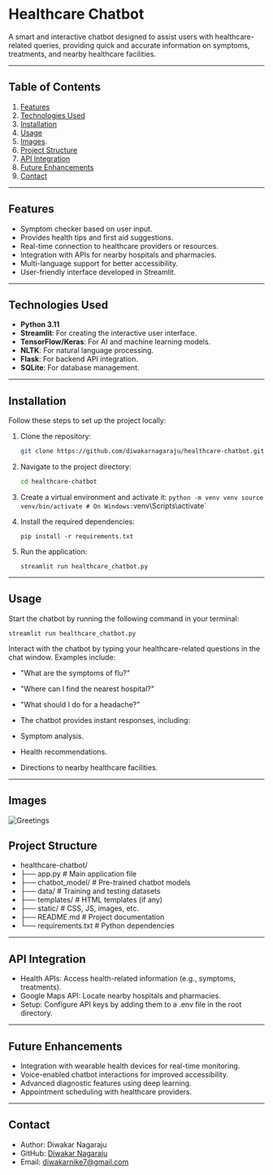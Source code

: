# Healthcare Chatbot

A smart and interactive chatbot designed to assist users with healthcare-related queries, providing quick and accurate information on symptoms, treatments, and nearby healthcare facilities.

---

## Table of Contents
1. [Features](#features)
2. [Technologies Used](#technologies-used)
3. [Installation](#installation)
4. [Usage](#usage)
5. [Images](#images).
6. [Project Structure](#project-structure)
7. [API Integration](#api-integration)
8. [Future Enhancements](#future-enhancements)
9. [Contact](#contact)

---

## Features

- Symptom checker based on user input.
- Provides health tips and first aid suggestions.
- Real-time connection to healthcare providers or resources.
- Integration with APIs for nearby hospitals and pharmacies.
- Multi-language support for better accessibility.
- User-friendly interface developed in Streamlit.

---

## Technologies Used

- **Python 3.11**
- **Streamlit**: For creating the interactive user interface.
- **TensorFlow/Keras**: For AI and machine learning models.
- **NLTK**: For natural language processing.
- **Flask**: For backend API integration.
- **SQLite**: For database management.

---

## Installation

Follow these steps to set up the project locally:

1. Clone the repository:
   ```bash
   git clone https://github.com/diwakarnagaraju/healthcare-chatbot.git
2. Navigate to the project directory:
   ```bash
   cd healthcare-chatbot
3. Create a virtual environment and activate it:
   `
  python -m venv venv
source venv/bin/activate # On Windows: `venv\Scripts\activate`

4. Install the required dependencies:
   ```
   pip install -r requirements.txt

5. Run the application:
   ```
   streamlit run healthcare_chatbot.py
---

## Usage

Start the chatbot by running the following command in your terminal:
   ```
   streamlit run healthcare_chatbot.py
   ```

Interact with the chatbot by typing your healthcare-related questions in the chat window. Examples include:

- "What are the symptoms of flu?"
- "Where can I find the nearest hospital?"
- "What should I do for a headache?"
- The chatbot provides instant responses, including:

- Symptom analysis.
- Health recommendations.
- Directions to nearby healthcare facilities.

---

## Images

![Greetings](https://github.com/diwakarnagaraju/Healthcare-chatbot/blob/680716ade6620b90ae9acd8b00cb4602a82f5bce/greetings.png "Greetings")



## Project Structure

- healthcare-chatbot/
- ├── app.py                # Main application file
- ├── chatbot_model/        # Pre-trained chatbot models
- ├── data/                 # Training and testing datasets
- ├── templates/            # HTML templates (if any)
- ├── static/               # CSS, JS, images, etc.
- ├── README.md             # Project documentation
- └── requirements.txt      # Python dependencies

---

## API Integration

- Health APIs: Access health-related information (e.g., symptoms, treatments).
- Google Maps API: Locate nearby hospitals and pharmacies.
- Setup: Configure API keys by adding them to a .env file in the root directory.

---

## Future Enhancements

- Integration with wearable health devices for real-time monitoring.
- Voice-enabled chatbot interactions for improved accessibility.
- Advanced diagnostic features using deep learning.
- Appointment scheduling with healthcare providers.

---

## Contact

- Author: Diwakar Nagaraju
- GitHub: [Diwakar Nagaraju](https://github.com/diwakarnagaraju)
- Email: diwakarnike7@gmail.com



